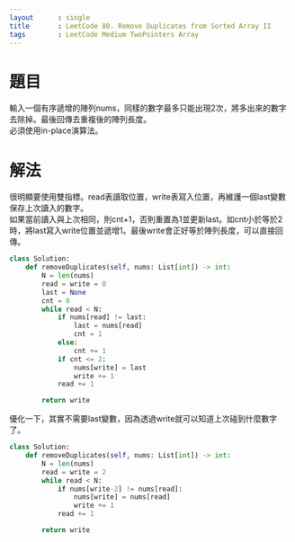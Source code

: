```yaml
---
layout      : single
title       : LeetCode 80. Remove Duplicates from Sorted Array II
tags 		: LeetCode Medium TwoPointers Array
---
```

# 題目
輸入一個有序遞增的陣列nums，同樣的數字最多只能出現2次，將多出來的數字去除掉。最後回傳去重複後的陣列長度。  
必須使用in-place演算法。

# 解法
很明顯要使用雙指標。read表讀取位置，write表寫入位置，再維護一個last變數保存上次讀入的數字。  
如果當前讀入與上次相同，則cnt+1，否則重置為1並更新last。如cnt小於等於2時，將last寫入write位置並遞增1。最後write會正好等於陣列長度，可以直接回傳。

```python
class Solution:
    def removeDuplicates(self, nums: List[int]) -> int:
        N = len(nums)
        read = write = 0
        last = None
        cnt = 0
        while read < N:
            if nums[read] != last:
                last = nums[read]
                cnt = 1
            else:
                cnt += 1
            if cnt <= 2:
                nums[write] = last
                write += 1
            read += 1

        return write
```

優化一下，其實不需要last變數，因為透過write就可以知道上次碰到什麼數字了。

```python
class Solution:
    def removeDuplicates(self, nums: List[int]) -> int:
        N = len(nums)
        read = write = 2
        while read < N:
            if nums[write-2] != nums[read]:
                nums[write] = nums[read]
                write += 1
            read += 1

        return write
```